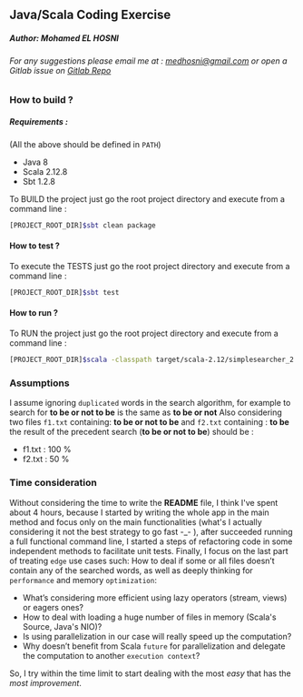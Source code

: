 ## Java/Scala Coding Exercise

##### Author: _Mohamed EL HOSNI_

###### For any suggestions please email me at : [medhosni@gmail.com](emailto:medhosni@gmail.com) or open a Gitlab issue on [Gitlab Repo](https://gitlab.com/mohamed.elhosni/simple-files-search-cmd-line-tool)

### How to build ?

##### _*Requirements*_ :
(All the above should be defined in ```PATH```)
- Java 8
- Scala 2.12.8
- Sbt 1.2.8

To BUILD the project just go the root project directory and execute from a command line :
```sh 
[PROJECT_ROOT_DIR]$sbt clean package
```

#### How to test ?
To execute the TESTS just go the root project directory and execute from a command line :

```sh
[PROJECT_ROOT_DIR]$sbt test
```

#### How to run ?
To RUN the project just go the root project directory and execute from a command line :
```sh 
[PROJECT_ROOT_DIR]$scala -classpath target/scala-2.12/simplesearcher_2.12-0.1.jar fr.adevinta.example.Searcher myDir
```

### Assumptions
I assume ignoring `duplicated` words in the search algorithm, for example to search for **to be or not to be** is the same as **to be or not**
Also considering two files `f1.txt` containing: **to be or not to be** and `f2.txt` containing : **to be** the result of the precedent search (**to be or not to be**) should be :
- f1.txt : 100 % 
- f2.txt : 50 %


### Time consideration
Without considering the time to write the **README** file, I think I've spent about 4 hours, because I started by writing the whole app in the main method and focus only on the main functionalities (what's I actually considering it not the best strategy to go fast -_- ), after succeeded running a full functional command line, I started a steps of refactoring code in some independent methods to facilitate unit tests.
Finally, I focus on the last part of treating `edge` use cases such: How to deal if some or all files doesn’t contain any of the searched words, as well as deeply thinking for `performance` and memory `optimization`: 
- What’s considering more efficient using lazy operators (stream, views) or eagers ones? 
- How to deal with loading a huge number of files in memory (Scala's Source, Java's NIO)?
- Is using parallelization in our case will really speed up the computation? 
- Why doesn’t benefit from Scala `future` for parallelization and delegate the computation to another `execution context`? 
 
 So, I try within the time limit to start dealing with the most _easy_ that has the _most improvement_.
